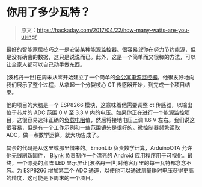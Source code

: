 # 你用了多少瓦特？

> 原文：<https://hackaday.com/2017/04/22/how-many-watts-are-you-using/>

最好的智能家居技巧之一是安装某种能源监控器。很容易*说*你在努力节约能源，但是没有确凿的数据，这只是说说而已。此外，这是一个简单而又很棒的方法，可以让全家人都可以自己动手做东西。

[波格丹一世]在周末从零开始建立了一个简单的[全公寓电源监控器](http://bogdan.nimblex.net/diy/2017/04/19/apartment-energy-monitor.html)，他很友好地向我们展示了整个过程，从拿起一个分裂核心 CT 传感器开始，到完成一个项目结束。

他的项目的大脑是一个 ESP8266 模块，这意味着他需要调整 ct 传感器，以输出位于芯片的 ADC 范围 0 V 至 3.3 V 内的电压。如果你正在进行一个能源监控项目，这很容易选择正确的[负载电阻](http://tyler.anairo.com/projects/open-energy-monitor-calculator)值，然后将接地电压上调 1.6 V 左右。我们说这很容易，但是有一个工作示例和一些范围镜头是很好的。微控制器频繁读取 ADC，做一点数学运算，就大功告成了。

其余的代码是从这里或那里借来的。EmonLib 负责数学计算，ArduinoOTA 允许他无线刷新固件， [Blynk](http://hackaday.com/2016/03/10/app-control-with-ease-using-blynk/) 负责制作一个漂亮的 Android 应用程序用于可视化。最终，一个漂亮的点阵 LED 显示屏让[波格丹一世]对他客厅里的每一瓦特都念念不忘。为 ESP8266 增加第二个 ADC 通道，以便他可以通过测量瞬时电压获得更高的精度，这可能是下周末的一个项目。